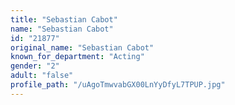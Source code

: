 ```yaml
---
title: "Sebastian Cabot"
name: "Sebastian Cabot"
id: "21877"
original_name: "Sebastian Cabot"
known_for_department: "Acting"
gender: "2"
adult: "false"
profile_path: "/uAgoTmwvabGX00LnYyDfyL7TPUP.jpg"
---
```

